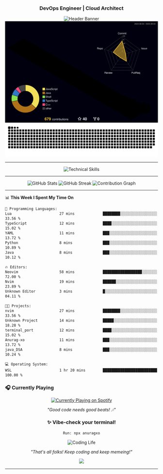 <div align="center">
  
### DevOps Engineer | Cloud Architect 
<img src="https://capsule-render.vercel.app/api?type=waving&color=gradient&customColorList=6,11,20&height=190&section=header&text=Anurag&fontSize=55&fontColor=fff&animation=twinkling&fontAlignY=32&desc=Building%20Scalable%20and%20Resilient%20Cloud%20Infrastructure&descAlignY=52&descAlign=50" alt="Header Banner" />
</div>
<div align="center">
<!-- 3D Contribution Graph -->
<a href="https://github.com/Anurag-xo">
  <img src="https://github.com/Anurag-xo/Anurag-xo/blob/main/profile-3d-contrib/profile-night-rainbow.svg" alt="3D Contribution Graph" />
</a>
<!-- Snake Graph -->
<picture>
  <source media="(prefers-color-scheme: dark)" srcset="./github-contribution-snake-dark.svg" />
  <source media="(prefers-color-scheme: light)" srcset="./github-contribution-snake.svg" />
  <img alt="GitHub Contribution Snake Animation" src="./github-contribution-snake.svg" />
</picture>

</div>

---

<div align="center">
<img src="https://skillicons.dev/icons?i=aws,gcp,azure,kubernetes,docker,terraform,ansible,linux,python,nodejs,java,cpp,go,javascript,fastapi,django,githubactions,jenkins,kafka,prometheus,grafana,redis,postgres,supabase,nginx,bash,mysql,vim,gitlab,mongodb&theme=dark" alt="Technical Skills" />
</div>

---

<div align="center">

<img src="https://github-readme-stats.vercel.app/api?username=Anurag-xo&show_icons=true&theme=radical&hide_border=true&count_private=true&include_all_commits=true&custom_title=Development%20Activity" alt="GitHub Stats" />

<img src="https://github-readme-streak-stats.herokuapp.com?user=Anurag-xo&theme=radical&hide_border=true&date_format=M%20j%5B%2C%20Y%5D&fire=FF6B35&ring=FF6B35" alt="GitHub Streak" />

<img src="https://github-readme-activity-graph.vercel.app/graph?username=Anurag-xo&theme=redical&hide_border=true&custom_title=Contribution%20Timeline" alt="Contribution Graph" />

</div>

---
<!--START_SECTION:waka-->
📊 **This Week I Spent My Time On** 

```text
💬 Programming Languages: 
Lua                      27 mins             ████████░░░░░░░░░░░░░░░░░   33.56 % 
TypeScript               12 mins             ████░░░░░░░░░░░░░░░░░░░░░   15.02 % 
YAML                     11 mins             ███░░░░░░░░░░░░░░░░░░░░░░   13.72 % 
Python                   8 mins              ███░░░░░░░░░░░░░░░░░░░░░░   10.89 % 
Java                     8 mins              ███░░░░░░░░░░░░░░░░░░░░░░   10.12 % 

🔥 Editors: 
Neovim                   58 mins             ██████████████████░░░░░░░   72.00 % 
Nvim                     19 mins             ██████░░░░░░░░░░░░░░░░░░░   23.89 % 
Unknown Editor           3 mins              █░░░░░░░░░░░░░░░░░░░░░░░░   04.11 % 

🐱‍💻 Projects: 
nvim                     27 mins             ████████░░░░░░░░░░░░░░░░░   33.56 % 
Unknown Project          14 mins             █████░░░░░░░░░░░░░░░░░░░░   18.28 % 
terminal_port            12 mins             ████░░░░░░░░░░░░░░░░░░░░░   15.02 % 
Anurag-xo                11 mins             ███░░░░░░░░░░░░░░░░░░░░░░   13.72 % 
java_DSA                 8 mins              ███░░░░░░░░░░░░░░░░░░░░░░   10.24 % 

💻 Operating System: 
WSL                      1 hr 20 mins        █████████████████████████   100.00 % 
```


<!--END_SECTION:waka-->

### 🎧 Currently Playing

<div align="center">

<a href="https://anuragxo.pythonanywhere.com/link">
  <img src="https://anuragxo.pythonanywhere.com?spin=true&scan=true&eq_color=rainbow&theme=dark" alt="Currently Playing on Spotify" />
</a>

_"Good code needs good beats! 🎶"_

### ✨ Vibe-check your terminal!

```bash
Run: npx anuragxo
```

<img src="https://media3.giphy.com/media/v1.Y2lkPTc5MGI3NjExd2NmZ29leWVyYzNpZDNpOTZ1eGVqaWR4YXE0OHNtcjJrbTNjcGtpZyZlcD12MV9pbnRlcm5hbF9naWZfYnlfaWQmY3Q9Zw/MDJ9IbxxvDUQM/giphy.gif" width="400" alt="Coding Life"/>

_"That's all folks! Keep coding and keep memeing!"_

<img src="https://capsule-render.vercel.app/api?type=waving&color=gradient&customColorList=6,11,20&height=190&section=footer&animation=twinkling"/>
</div>

---
